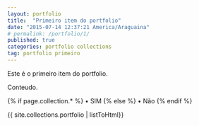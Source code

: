 ```yaml
---
layout: portfolio
title:  "Primeiro item do portfolio"
date: "2015-07-14 12:37:21 America/Araguaina"
# permalink: /portfolio/1/
published: true
categories: portfolio collections
tag: portfolio primeiro
---
```



Este é o primeiro item do portfolio.

Conteudo.

{% if page.collection.* %}
	 • SIM
{% else %}
	 • Não
{% endif %}

{{ site.collections.portfolio | listToHtml}}
